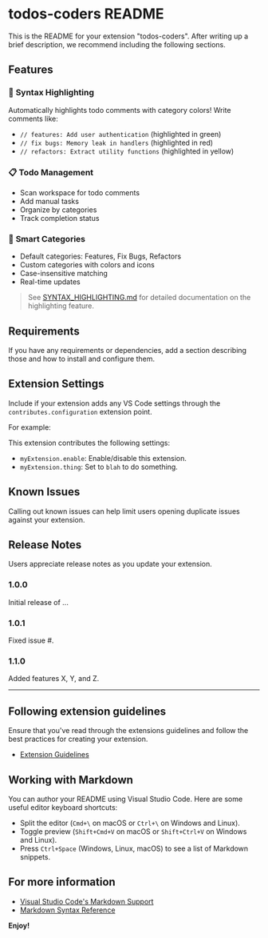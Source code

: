# todos-coders README

This is the README for your extension "todos-coders". After writing up a brief description, we recommend including the following sections.

## Features

### 🎨 **Syntax Highlighting**

Automatically highlights todo comments with category colors! Write comments like:

- `// features: Add user authentication` (highlighted in green)
- `// fix bugs: Memory leak in handlers` (highlighted in red)
- `// refactors: Extract utility functions` (highlighted in yellow)

### 📋 **Todo Management**

- Scan workspace for todo comments
- Add manual tasks
- Organize by categories
- Track completion status

### 🎯 **Smart Categories**

- Default categories: Features, Fix Bugs, Refactors
- Custom categories with colors and icons
- Case-insensitive matching
- Real-time updates

> See [SYNTAX_HIGHLIGHTING.md](SYNTAX_HIGHLIGHTING.md) for detailed documentation on the highlighting feature.

## Requirements

If you have any requirements or dependencies, add a section describing those and how to install and configure them.

## Extension Settings

Include if your extension adds any VS Code settings through the `contributes.configuration` extension point.

For example:

This extension contributes the following settings:

- `myExtension.enable`: Enable/disable this extension.
- `myExtension.thing`: Set to `blah` to do something.

## Known Issues

Calling out known issues can help limit users opening duplicate issues against your extension.

## Release Notes

Users appreciate release notes as you update your extension.

### 1.0.0

Initial release of ...

### 1.0.1

Fixed issue #.

### 1.1.0

Added features X, Y, and Z.

---

## Following extension guidelines

Ensure that you've read through the extensions guidelines and follow the best practices for creating your extension.

- [Extension Guidelines](https://code.visualstudio.com/api/references/extension-guidelines)

## Working with Markdown

You can author your README using Visual Studio Code. Here are some useful editor keyboard shortcuts:

- Split the editor (`Cmd+\` on macOS or `Ctrl+\` on Windows and Linux).
- Toggle preview (`Shift+Cmd+V` on macOS or `Shift+Ctrl+V` on Windows and Linux).
- Press `Ctrl+Space` (Windows, Linux, macOS) to see a list of Markdown snippets.

## For more information

- [Visual Studio Code's Markdown Support](http://code.visualstudio.com/docs/languages/markdown)
- [Markdown Syntax Reference](https://help.github.com/articles/markdown-basics/)

**Enjoy!**
